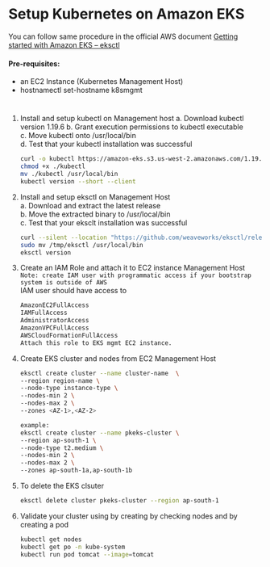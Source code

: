 # Setup Kubernetes on Amazon EKS

You can follow same procedure in the official  AWS document [Getting started with Amazon EKS – eksctl](https://docs.aws.amazon.com/eks/latest/userguide/getting-started-eksctl.html)   

#### Pre-requisites: 
  - an EC2 Instance (Kubernetes Management Host)
  - hostnamectl set-hostname k8smgmt
# 
1. Install and setup kubectl on Management host
   a. Download kubectl version 1.19.6 
   b. Grant execution permissions to kubectl executable   
   c. Move kubectl onto /usr/local/bin   
   d. Test that your kubectl installation was successful    
   ```sh 
   curl -o kubectl https://amazon-eks.s3.us-west-2.amazonaws.com/1.19.6/2021-01-05/bin/linux/amd64/kubectl
   chmod +x ./kubectl
   mv ./kubectl /usr/local/bin 
   kubectl version --short --client
   ```
2. Install and setup eksctl on Management Host   
   a. Download and extract the latest release   
   b. Move the extracted binary to /usr/local/bin   
   c. Test that your eksclt installation was successful   
   ```sh
   curl --silent --location "https://github.com/weaveworks/eksctl/releases/latest/download/eksctl_$(uname -s)_amd64.tar.gz" | tar xz -C /tmp
   sudo mv /tmp/eksctl /usr/local/bin
   eksctl version
   ```
  
3. Create an IAM Role and attach it to EC2 instance Management Host  
   `Note: create IAM user with programmatic access if your bootstrap system is outside of AWS`   
   IAM user should have access to   
    ```sh
   AmazonEC2FullAccess
   IAMFullAccess
   AdministratorAccess
   AmazonVPCFullAccess
   AWSCloudFormationFullAccess
   Attach this role to EKS mgmt EC2 instance.
   ```

4. Create EKS cluster and nodes from EC2 Management Host
   ```sh
   eksctl create cluster --name cluster-name  \
   --region region-name \
   --node-type instance-type \
   --nodes-min 2 \
   --nodes-max 2 \ 
   --zones <AZ-1>,<AZ-2>
   
   example:
   eksctl create cluster --name pkeks-cluster \
   --region ap-south-1 \
   --node-type t2.medium \
   --nodes-min 2 \
   --nodes-max 2 \ 
   --zones ap-south-1a,ap-south-1b
    ```

5. To delete the EKS clsuter 
   ```sh 
   eksctl delete cluster pkeks-cluster --region ap-south-1
   ```
   
6. Validate your cluster using by creating by checking nodes and by creating a pod 
   ```sh 
   kubectl get nodes
   kubectl get po -n kube-system
   kubectl run pod tomcat --image=tomcat 
   ```
